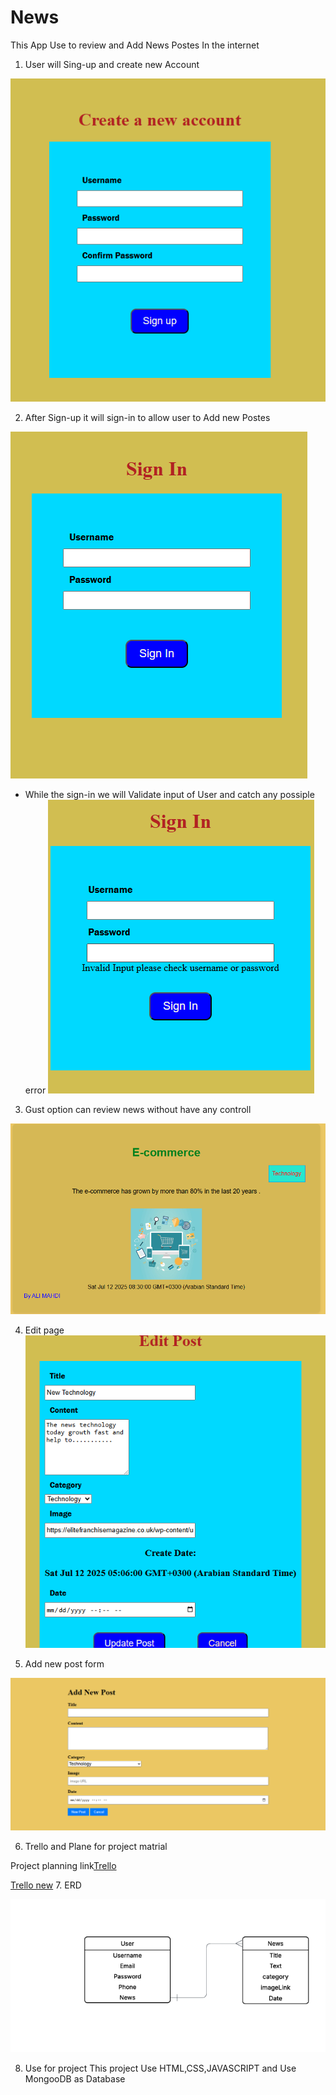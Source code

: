 

# News



This App Use to review and Add News Postes In the internet




1. User will Sing-up  and create new Account 


![sign-up](<Screenshot 2025-07-11 144908.png>)

2. After Sign-up it will sign-in to allow user to Add new Postes 

![sign-in](<Screenshot 2025-07-11 145335.png>)
* While the sign-in we will Validate input of User and catch any possiple error 
![cathc sign-in error](<Screenshot 2025-07-11 145518.png>)


3. Gust option can review news without have any controll

![Gust view](image-1.png)

4. Edit page 
![Edit](image-2.png)


5. Add new post form 


![Add new post](image-3.png)




6. Trello and Plane for project matrial

Project planning link[Trello](https://trello.com/invite/b/6870ddac83b4fb4c4772e029/ATTIe0bee0f29393b3d94f6db2cc676749ba69C313C5/my-trello-board)



[Trello new](https://trello.com/invite/b/68727085a06603670ccce9d0/ATTI98baad7703c8ec0012ce4082f4c8f581110B3AC3/news-project)
7. ERD


![ERD](image.png)


8. Use for project
 This project Use HTML,CSS,JAVASCRIPT  and Use MongooDB as Database
